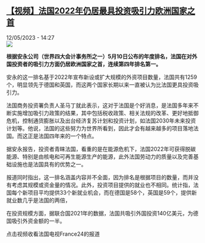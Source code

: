 <!--1683897305000-->
[【视频】法国2022年仍居最具投资吸引力欧洲国家之首](https://www.rfi.fr/cn/%E6%B3%95%E5%9B%BD/20230512-%E8%A7%86%E9%A2%91-%E6%B3%95%E5%9B%BD2022%E5%B9%B4%E4%BD%8D%E5%B1%85%E6%9C%80%E5%85%B7%E6%8A%95%E8%B5%84%E5%90%B8%E5%BC%95%E5%8A%9B%E6%AC%A7%E6%B4%B2%E5%9B%BD%E5%AE%B6%E4%B9%8B%E9%A6%96)
------

<div>12/05/2023 - 14:27</div><img src="https://s.rfi.fr/media/display/2ab3607c-f0bf-11ed-b192-005056a90284/w:1280/p:16x9/Sans%20titre-86.png"><p><strong>根据安永公司（世界四大会计事务所之一）5月10日公布的年度排名，法国在对外国投资者的吸引力方面仍居欧洲国家之首，连续第四年排名第一。                    </strong></p><div><p><span><span><span><span>安永的这一排名基于</span>2022<span>年宣布新设或扩大规模的外资项目数量，法国共有</span>1259<span>个，明显领先于德国和英国，而这两个国家长期以来一直被认为比法国更具投资吸引力。</span></span></span></span></p><p><span><span><span><span>法国商务投资</span><span><span><span><span><span><span>署</span></span></span></span></span></span>负责人<span><span><span><span><span>圣马丁就此表示，这对于法国是个</span></span></span></span></span><span>好消息，是法国多年来不断实施增加吸引力政策的结果，其中包括税收政策、相关法规的改革、更好地抵御危机，控制通货膨胀以及出台经济复苏计划和投资计划，如法国</span>2030<span>年未来投资计划等。他说，法国的这些努力为世界所看到，因此才会有越来越多的项目落地法国。而这正是法国四年来的一个特点。</span></span></span></span></p><p><span><span><span><span>据安永报告，投资者青睐法国，看重的是在能源危机下，法国</span>2022<span>年可获得脱碳能源、特别是由核电和可再生能源生产的能源，此外法国劳动力的质量以及完善基础设施也是法国具有的优势之一。</span></span></span></span></p><p><span><span><span><span>报道同时指出，这一排名涵盖内容并不全面，因为排名是根据项目的数量，而并没有考虑其规模或资金量的情况。此外，投资项目提供的就业也不相同。统计指，法国每个新项目平均提供</span>33<span>个新就业机会，而在德国是</span>58<span>个，英国是</span>59<span>个，提供新就业数几乎是法国的两倍，</span></span></span></span></p><p><span><span><span><span>在投资规模方面，据联合国</span>2021<span>年的数据，法国共吸引外国投资</span>140<span>亿美元，为德国吸引外资金额的一半。</span></span></span></span></p><p><span><span><span><span>点击视频收看法国电视France24的报道</span></span></span></span></p><div data-selfpromo-newsletter></div><div data-selfpromo-app></div></div>
